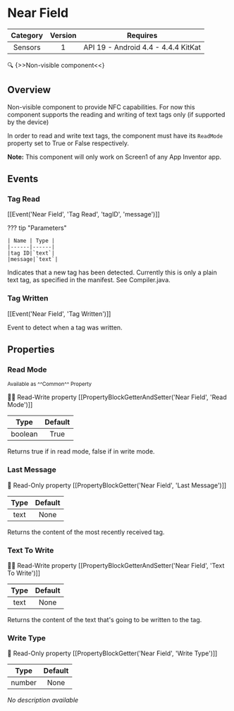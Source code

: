 # Near Field

| Category | Version | Requires |
|:--------:|:-------:|:--------:|
|Sensors|1|API 19 - Android 4.4 - 4.4.4 KitKat|

:mag: {>>Non-visible component<<}

## Overview

Non-visible component to provide NFC capabilities. For now this component supports the reading and writing of text tags only (if supported by the device)

In order to read and write text tags, the component must have its `` ReadMode `` property set to True or False respectively.

__Note:__ This component will only work on Screen1 of any App Inventor app.

## Events

### Tag Read

[[Event('Near Field', 'Tag Read', 'tagID', 'message')]]

??? tip "Parameters"

    | Name | Type |
    |------|------|
    |tag ID|`text`|
    |message|`text`|


Indicates that a new tag has been detected.
 Currently this is only a plain text tag, as specified in the
 manifest.  See Compiler.java.

### Tag Written

[[Event('Near Field', 'Tag Written')]]

Event to detect when a tag was written.

## Properties

### Read Mode

<small>Available as ^^Common^^ Property</small>

:eyes::pencil: Read-Write property
[[PropertyBlockGetterAndSetter('Near Field', 'Read Mode')]]

| Type | Default |
|:----:|:-------:|
|boolean|True|

Returns true if in read mode, false if in write mode.

### Last Message

:eyes: Read-Only property
[[PropertyBlockGetter('Near Field', 'Last Message')]]

| Type | Default |
|:----:|:-------:|
|text|None|

Returns the content of the most recently received tag.

### Text To Write

:eyes::pencil: Read-Write property
[[PropertyBlockGetterAndSetter('Near Field', 'Text To Write')]]

| Type | Default |
|:----:|:-------:|
|text|None|

Returns the content of the text that's going to be written to the tag.

### Write Type

:eyes: Read-Only property
[[PropertyBlockGetter('Near Field', 'Write Type')]]

| Type | Default |
|:----:|:-------:|
|number|None|

_No description available_
